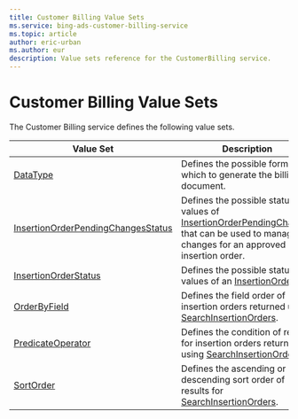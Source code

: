 ```yaml
---
title: Customer Billing Value Sets
ms.service: bing-ads-customer-billing-service
ms.topic: article
author: eric-urban
ms.author: eur
description: Value sets reference for the CustomerBilling service.
---
```

# Customer Billing Value Sets
The Customer Billing service defines the following value sets.

|Value Set|Description|
|---|---|
|[DataType](datatype.md)|Defines the possible formats in which to generate the billing document.|
|[InsertionOrderPendingChangesStatus](insertionorderpendingchangesstatus.md)|Defines the possible status values of [InsertionOrderPendingChanges](insertionorderpendingchanges.md) that can be used to manage changes for an approved insertion order.|
|[InsertionOrderStatus](insertionorderstatus.md)|Defines the possible status values of an [InsertionOrder](insertionorder.md).|
|[OrderByField](orderbyfield.md)|Defines the field order of insertion orders returned using [SearchInsertionOrders](searchinsertionorders.md).|
|[PredicateOperator](predicateoperator.md)|Defines the condition of results for insertion orders returned using [SearchInsertionOrders](searchinsertionorders.md).|
|[SortOrder](sortorder.md)|Defines the ascending or descending sort order of results for [SearchInsertionOrders](searchinsertionorders.md).|
